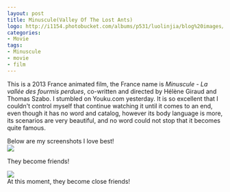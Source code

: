```yaml
---
layout: post
title: Minuscule(Valley Of The Lost Ants)
logo: http://i1154.photobucket.com/albums/p531/luolinjia/blog%20images/20150123_1_zps8056e875.jpg
categories:
- Movie
tags:
- Minuscule
- movie
- film
---
```


This is a 2013 France animated film, the France name is *Minuscule - La vallée des fourmis perdues*, co-written and directed by Hélène Giraud and Thomas Szabo. I stumbled on Youku.com yesterday. It is so excellent that I couldn't control myself that continue watching it until it comes to an end, even though it has no word and catalog, however its body language is more, its scenarios are very beautiful, and no word could not stop that it becomes quite famous.  

Below are my screenshots I love best!  
![](http://i1154.photobucket.com/albums/p531/luolinjia/blog%20images/20150123_2_zpsd8333171.jpg)   

They become friends!  

![](http://i1154.photobucket.com/albums/p531/luolinjia/blog%20images/20150123_3_zpsa74163bf.jpg)  
At this moment, they become close friends!
